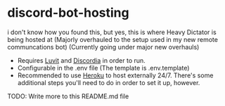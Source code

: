 # discord-bot-hosting
i don't know how you found this, but yes, this is where Heavy Dictator is being hosted at
(Majorly overhauled to the setup used in my new remote communcations bot)
(Currently going under major new overhauls)

- Requires [Luvit](https://luvit.io/) and [Discordia](https://github.com/SinisterRectus/Discordia) in order to run.
- Configurable in the .env file (The template is .env.template)
- Recommended to use [Heroku](https://www.heroku.com/) to host externally 24/7. There's some additional steps you'll need to do in order to set it up, however.

TODO: Write more to this README.md file